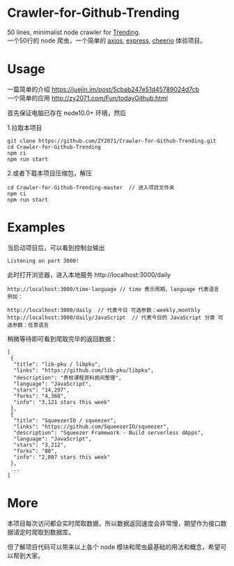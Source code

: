# Crawler-for-Github-Trending  
50 lines, minimalist node crawler for [Trending](https://github.com/trending?since=daily).  
一个50行的 node 爬虫，一个简单的 [axios](https://github.com/axios/axios), [express](https://github.com/expressjs/express), [cheerio](https://github.com/cheeriojs/cheerio) 体验项目。  

# Usage  
一篇简单的介绍 https://juejin.im/post/5cbab247e51d45789024d7cb   
一个简单的应用 http://zy2071.com/Fun/todayGithub.html  

首先保证电脑已存在 node10.0+ 环境，然后  

1.拉取本项目  
```
git clone https://github.com/ZY2071/Crawler-for-Github-Trending.git
cd Crawler-for-Github-Trending
npm ci
npm run start
```
2.或者下载本项目压缩包，解压
```
cd Crawler-for-Github-Trending-master  // 进入项目文件夹
npm ci
npm run start
```

# Examples  
当启动项目后，可以看到控制台输出
```
Listening on port 3000!
```
此时打开浏览器，进入本地服务 http://localhost:3000/daily 
```
http://localhost:3000/time-language // time 表示周期，language 代表语言  例如：

http://localhost:3000/daily  // 代表今日 可选参数：weekly,monthly
http://localhost:3000/daily/JavaScript  // 代表今日的 JavaScript 分类 可选参数：任意语言
```

稍微等待即可看到爬取完毕的返回数据：
```
[
 {
  "title": "lib-pku / libpku",
  "links": "https://github.com/lib-pku/libpku",
  "description": "贵校课程资料民间整理",
  "language": "JavaScript",
  "stars": "14,297",
  "forks": "4,360",
  "info": "3,121 stars this week"
 },
 {
  "title": "SqueezerIO / squeezer",
  "links": "https://github.com/SqueezerIO/squeezer",
  "description": "Squeezer Framework - Build serverless dApps",
  "language": "JavaScript",
  "stars": "3,212",
  "forks": "80",
  "info": "2,807 stars this week"
 },
 ...
]
```

# More
本项目每次访问都会实时爬取数据，所以数据返回速度会非常慢，期望作为接口数据请定时爬取到数据库。

但了解项目代码可以带来以上各个 node 模块和爬虫最基础的用法和概念，希望可以帮到大家。
